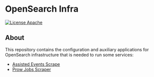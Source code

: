 # OpenSearch Infra

[![License Apache](https://img.shields.io/github/license/openshift-assisted/opensearch-infra)](https://opensource.org/licenses/Apache-2.0)

## About

This repository contains the configuration and auxiliary applications for OpenSearch infrastructure that is needed to run some services:
- [Assisted Events Scrape](https://github.com/openshift-assisted/assisted-events-scrape/)
- [Prow Jobs Scraper](https://github.com/openshift-assisted/prow-jobs-scraper)
